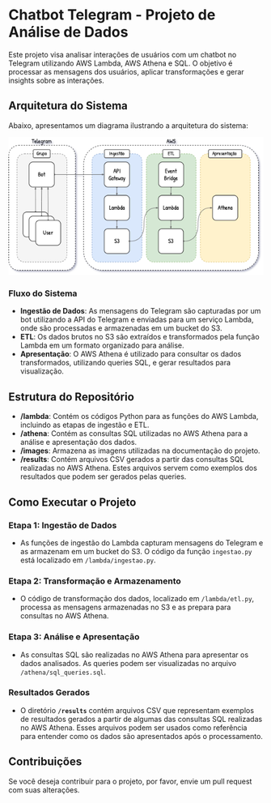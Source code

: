 # Chatbot Telegram - Projeto de Análise de Dados

Este projeto visa analisar interações de usuários com um chatbot no Telegram utilizando AWS Lambda, AWS Athena e SQL. O objetivo é processar as mensagens dos usuários, aplicar transformações e gerar insights sobre as interações.

## Arquitetura do Sistema

Abaixo, apresentamos um diagrama ilustrando a arquitetura do sistema:

![Arquitetura do Sistema](images/arquitetura.png)

### Fluxo do Sistema

- **Ingestão de Dados**: As mensagens do Telegram são capturadas por um bot utilizando a API do Telegram e enviadas para um serviço Lambda, onde são processadas e armazenadas em um bucket do S3.
- **ETL**: Os dados brutos no S3 são extraídos e transformados pela função Lambda em um formato organizado para análise.
- **Apresentação**: O AWS Athena é utilizado para consultar os dados transformados, utilizando queries SQL, e gerar resultados para visualização.

## Estrutura do Repositório

- **/lambda**: Contém os códigos Python para as funções do AWS Lambda, incluindo as etapas de ingestão e ETL.
- **/athena**: Contém as consultas SQL utilizadas no AWS Athena para a análise e apresentação dos dados.
- **/images**: Armazena as imagens utilizadas na documentação do projeto.
- **/results**: Contém arquivos CSV gerados a partir das consultas SQL realizadas no AWS Athena. Estes arquivos servem como exemplos dos resultados que podem ser gerados pelas queries.

## Como Executar o Projeto

### Etapa 1: Ingestão de Dados
- As funções de ingestão do Lambda capturam mensagens do Telegram e as armazenam em um bucket do S3. O código da função `ingestao.py` está localizado em `/lambda/ingestao.py`.

### Etapa 2: Transformação e Armazenamento
- O código de transformação dos dados, localizado em `/lambda/etl.py`, processa as mensagens armazenadas no S3 e as prepara para consultas no AWS Athena.

### Etapa 3: Análise e Apresentação
- As consultas SQL são realizadas no AWS Athena para apresentar os dados analisados. As queries podem ser visualizadas no arquivo `/athena/sql_queries.sql`.

### Resultados Gerados
- O diretório **`/results`** contém arquivos CSV que representam exemplos de resultados gerados a partir de algumas das consultas SQL realizadas no AWS Athena. Esses arquivos podem ser usados como referência para entender como os dados são apresentados após o processamento.

## Contribuições

Se você deseja contribuir para o projeto, por favor, envie um pull request com suas alterações.

